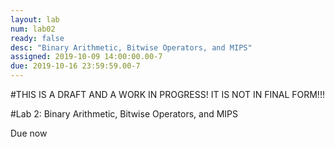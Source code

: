 ```yaml
---
layout: lab
num: lab02
ready: false
desc: "Binary Arithmetic, Bitwise Operators, and MIPS"
assigned: 2019-10-09 14:00:00.00-7
due: 2019-10-16 23:59:59.00-7
---
```


#THIS IS A DRAFT AND A WORK IN PROGRESS! IT IS NOT IN FINAL FORM!!!

#Lab 2: Binary Arithmetic, Bitwise Operators, and MIPS

Due now

